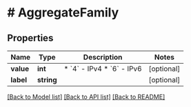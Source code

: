 # # AggregateFamily

## Properties

Name | Type | Description | Notes
------------ | ------------- | ------------- | -------------
**value** | **int** | * &#x60;4&#x60; - IPv4 * &#x60;6&#x60; - IPv6 | [optional]
**label** | **string** |  | [optional]

[[Back to Model list]](../../README.md#models) [[Back to API list]](../../README.md#endpoints) [[Back to README]](../../README.md)
